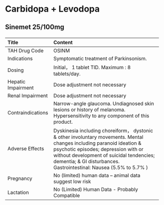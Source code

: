 # Carbidopa + Levodopa

## Sinemet 25/100mg

##### 

| Title              | Content                                                                                                                                                                                                                                                                         |
|:-------------------|:--------------------------------------------------------------------------------------------------------------------------------------------------------------------------------------------------------------------------------------------------------------------------------|
| TAH Drug Code      | OSINM                                                                                                                                                                                                                                                                           |
| Indications        | Symptomatic treatment of Parkinsonism.                                                                                                                                                                                                                                          |
| Dosing             | Initial， 1 tablet TID. Maximum : 8 tablets/day.                                                                                                                                                                                                                                |
| Hepatic Impairment | Dose adjustment not necessary                                                                                                                                                                                                                                                   |
| Renal Impairment   | Dose adjustment not necessary                                                                                                                                                                                                                                                   |
| Contraindications  | Narrow-angle glaucoma. Undiagnosed skin lesions or history of melanoma. Hypersensitivity to any component of this product.                                                                                                                                                      |
| Adverse Effects    | Dyskinesia including choreiform， dystonic & other involuntary movements. Mental changes including paranoid ideation & psychotic episodes; depression with or without development of suicidal tendencies; dementia; & GI disturbances. Gastrointestinal: Nausea (5.5% to 5.7% ) |
| Pregnancy          | No (limited) human data – animal data suggest low risk                                                                                                                                                                                                                          |
| Lactation          | No (Limited) Human Data - Probably Compatible                                                                                                                                                                                                                                   |

